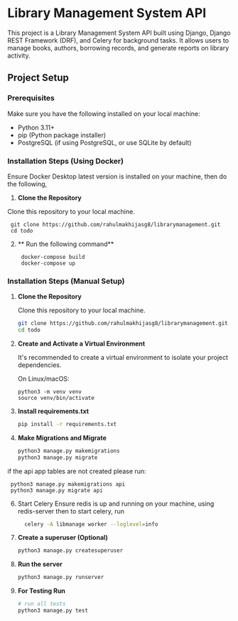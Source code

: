 # Library Management System API

This project is a Library Management System API built using Django, Django REST Framework (DRF), and Celery for background tasks. It allows users to manage books, authors, borrowing records, and generate reports on library activity.

## Project Setup

### Prerequisites

Make sure you have the following installed on your local machine:

- Python 3.11+
- pip (Python package installer)
- PostgreSQL (if using PostgreSQL, or use SQLite by default)

### Installation Steps (Using Docker)
 Ensure Docker Desktop latest version is installed on your machine, then do the following,

 1. **Clone the Repository**

   Clone this repository to your local machine.

     git clone https://github.com/rahulmakhijasg8/librarymanagement.git
     cd todo
 
 2. ** Run the following command**

    ```
     docker-compose build
     docker-compose up

### Installation Steps (Manual Setup)

1. **Clone the Repository**

   Clone this repository to your local machine.

   ```bash
   git clone https://github.com/rahulmakhijasg8/librarymanagement.git
   cd todo

2. **Create and Activate a Virtual Environment**

   It's recommended to create a virtual environment to isolate your project dependencies.

   On Linux/macOS:

   ```
   python3 -m venv venv
   source venv/bin/activate

3. **Install requirements.txt**

    ```bash
   pip install -r requirements.txt

4. **Make Migrations and Migrate**

    ```bash
   python3 manage.py makemigrations
   python3 manage.py migrate

  if the api app tables are not created please run:
         
     python3 manage.py makemigrations api
     python3 manage.py migrate api

6. Start Celery
   Ensure redis is up and running on your machine, using redis-server
   then to start celery, run
   ```bash
     celery -A libmanage worker --loglevel=info

5. **Create a superuser (Optional)**

    ```bash
   python3 manage.py createsuperuser

6. **Run the server**

    ```bash
   python3 manage.py runserver

7. **For Testing Run**

    ```bash
   # run all tests
   python3 manage.py test
